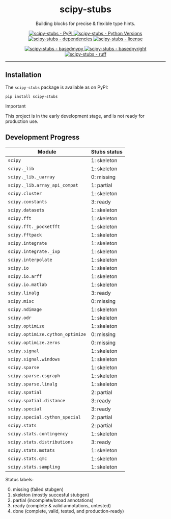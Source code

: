 <h1 align="center">scipy-stubs</h1>

<p align="center">
    Building blocks for precise & flexible type hints.
</p>

<p align="center">
    <a href="https://pypi.org/project/scipy-stubs/">
        <img
            alt="scipy-stubs - PyPI"
            src="https://img.shields.io/pypi/v/scipy-stubs?style=flat&color=olive"
        />
    </a>
    <a href="https://github.com/jorenham/scipy-stubs">
        <img
            alt="scipy-stubs - Python Versions"
            src="https://img.shields.io/pypi/pyversions/scipy-stubs?style=flat"
        />
    </a>
    <a href="https://github.com/jorenham/scipy-stubs">
        <img
            alt="scipy-stubs - dependencies"
            src="https://img.shields.io/librariesio/github/jorenham/scipy-stubs?style=flat&color=violet"
        />
    </a>
    <a href="https://github.com/jorenham/scipy-stubs">
        <img
            alt="scipy-stubs - license"
            src="https://img.shields.io/github/license/jorenham/scipy-stubs?style=flat"
        />
    </a>
</p>
<p align="center">
    <!-- TODO -->
    <!-- <a href="https://github.com/jorenham/scipy-stubs/actions?query=workflow%3ACI">
        <img
            alt="scipy-stubs - CI"
            src="https://github.com/jorenham/scipy-stubs/workflows/CI/badge.svg"
        />
    </a> -->
    <!-- TODO -->
    <!-- <a href="https://github.com/pre-commit/pre-commit">
        <img
            alt="scipy-stubs - pre-commit"
            src="https://img.shields.io/badge/pre--commit-enabled-teal?logo=pre-commit"
        />
    </a> -->
    <a href="https://github.com/KotlinIsland/basedmypy">
        <img
            alt="scipy-stubs - basedmypy"
            src="https://img.shields.io/badge/basedmypy-checked-fd9002"
        />
    </a>
    <a href="https://detachhead.github.io/basedpyright">
        <img
            alt="scipy-stubs - basedpyright"
            src="https://img.shields.io/badge/basedpyright-checked-42b983"
        />
    </a>
    <a href="https://github.com/astral-sh/ruff">
        <img
            alt="scipy-stubs - ruff"
            src="https://img.shields.io/endpoint?url=https://raw.githubusercontent.com/astral-sh/ruff/main/assets/badge/v2.json"
        />
    </a>
</p>

---

## Installation

The `scipy-stubs` package is available as on PyPI:

```shell
pip install scipy-stubs
```

> [!IMPORTANT]
> This project is in the early development stage, and is not ready for production use.

## Development Progress

| Module                            | Stubs status    |
|---------------------------------- |---------------- |
| `scipy`                           | 1: skeleton     |
| `scipy._lib`                      | 1: skeleton     |
| `scipy._lib._uarray`              | 0: missing      |
| `scipy._lib.array_api_compat`     | 1: partial      |
| `scipy.cluster`                   | 1: skeleton     |
| `scipy.constants`                 | 3: ready        |
| `scipy.datasets`                  | 1: skeleton     |
| `scipy.fft`                       | 1: skeleton     |
| `scipy.fft._pocketfft`            | 1: skeleton     |
| `scipy.fftpack`                   | 1: skeleton     |
| `scipy.integrate`                 | 1: skeleton     |
| `scipy.integrate._ivp`            | 1: skeleton     |
| `scipy.interpolate`               | 1: skeleton     |
| `scipy.io`                        | 1: skeleton     |
| `scipy.io.arff`                   | 1: skeleton     |
| `scipy.io.matlab`                 | 1: skeleton     |
| `scipy.linalg`                    | 3: ready        |
| `scipy.misc`                      | 0: missing      |
| `scipy.ndimage`                   | 1: skeleton     |
| `scipy.odr`                       | 1: skeleton     |
| `scipy.optimize`                  | 1: skeleton     |
| `scipy.optimize.cython_optimize`  | 0: missing      |
| `scipy.optimize.zeros`            | 0: missing      |
| `scipy.signal`                    | 1: skeleton     |
| `scipy.signal.windows`            | 1: skeleton     |
| `scipy.sparse`                    | 1: skeleton     |
| `scipy.sparse.csgraph`            | 1: skeleton     |
| `scipy.sparse.linalg`             | 1: skeleton     |
| `scipy.spatial`                   | 2: partial      |
| `scipy.spatial.distance`          | 3: ready        |
| `scipy.special`                   | 3: ready        |
| `scipy.special.cython_special`    | 2: partial      |
| `scipy.stats`                     | 2: partial      |
| `scipy.stats.contingency`         | 1: skeleton     |
| `scipy.stats.distributions`       | 3: ready        |
| `scipy.stats.mstats`              | 1: skeleton     |
| `scipy.stats.qmc`                 | 1: skeleton     |
| `scipy.stats.sampling`            | 1: skeleton     |

Status labels:

0. missing (failed stubgen)
1. skeleton (mostly succesful stubgen)
2. partial (incomplete/broad annotations)
3. ready (complete & valid annotations, untested)
4. done (complete, valid, tested, and production-ready)

